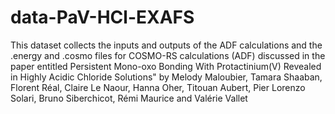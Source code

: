 # data-PaV-HCl-EXAFS
This dataset collects the inputs and outputs of the ADF calculations and the .energy and .cosmo files for COSMO-RS calculations (ADF) discussed in the paper entitled Persistent Mono-oxo Bonding With Protactinium(V) Revealed in Highly Acidic Chloride Solutions" by Melody Maloubier, Tamara Shaaban, Florent Réal, Claire Le Naour, Hanna Oher, Titouan Aubert, Pier Lorenzo Solari, Bruno Siberchicot, Rémi Maurice and Valérie Vallet
